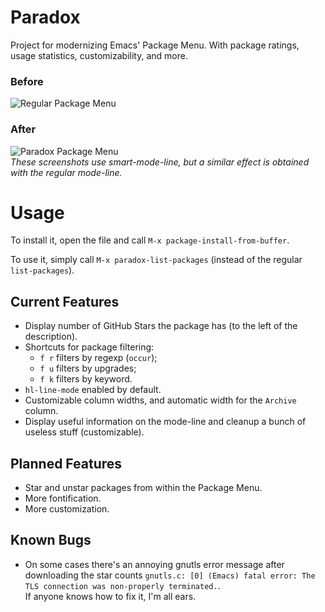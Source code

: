 Paradox
=======

Project for modernizing Emacs' Package Menu. With package ratings,
usage statistics, customizability, and more.

### Before ###
![Regular Package Menu](https://raw.github.com/Bruce-Connor/paradox/master/before.png)

### After ###
![Paradox Package Menu](https://raw.github.com/Bruce-Connor/paradox/master/after.png)  
*These screenshots use smart-mode-line, but a similar effect is obtained with the regular mode-line.*

Usage
===

To install it, open the file and call `M-x package-install-from-buffer`.

To use it, simply call `M-x paradox-list-packages` (instead of the regular `list-packages`).

## Current Features ##

* Display number of GitHub Stars the package has (to the left of the
  description).
* Shortcuts for package filtering:
    * `f r` filters by regexp (`occur`);
    * `f u` filters by upgrades;
    * `f k` filters by keyword.
* `hl-line-mode` enabled by default.
* Customizable column widths, and automatic width for the `Archive` column.
* Display useful information on the mode-line and cleanup a bunch of useless stuff (customizable).

## Planned Features ##

* Star and unstar packages from within the Package Menu.
* More fontification.
* More customization.

## Known Bugs ##

* On some cases there's an annoying gnutls error message after downloading the star counts `gnutls.c: [0] (Emacs) fatal error: The TLS connection was non-properly terminated.`.  
  If anyone knows how to fix it, I'm all ears.

